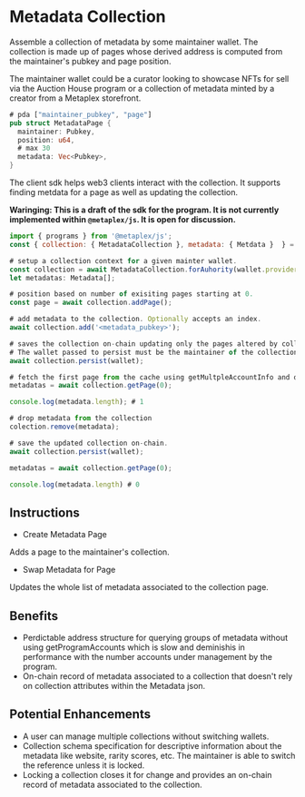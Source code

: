 # Metadata Collection

Assemble a collection of metadata by some maintainer wallet. The collection is made up of pages whose derived address is computed from the maintainer's pubkey and page position.

The maintainer wallet could be a curator looking to showcase NFTs for sell via the Auction House program or a collection of metadata minted by a creator from a Metaplex storefront. 

```rust
# pda ["maintainer_pubkey", "page"]
pub struct MetadataPage {
  maintainer: Pubkey,
  position: u64,
  # max 30
  metadata: Vec<Pubkey>,
}
```

The client sdk helps web3 clients interact with the collection. It supports finding metdata for a page as well as updating the collection.

__Waringing: This is a draft of the sdk for the program. It is not currently implemented within `@metaplex/js`. It is open for discussion.__

```javascript
import { programs } from '@metaplex/js';
const { collection: { MetadataCollection }, metadata: { Metdata }  } = programs;

# setup a collection context for a given mainter wallet.
const collection = await MetadataCollection.forAuhority(wallet.provider.publicKey);
let metadatas: Metadata[];

# position based on number of exisiting pages starting at 0.
const page = await collection.addPage();

# add metadata to the collection. Optionally accepts an index. 
await collection.add('<metadata_pubkey>');

# saves the collection on-chain updating only the pages altered by collection mutations.
# The wallet passed to persist must be the maintainer of the collection.
await collection.persist(wallet);

# fetch the first page from the cache using getMultpleAccountInfo and deserializing with Metadata.from
metadatas = await collection.getPage(0);

console.log(metadata.length); # 1

# drop metadata from the collection
colection.remove(metadata);

# save the updated collection on-chain.
await collection.persist(wallet);

metadatas = await collection.getPage(0);

console.log(metadata.length) # 0
```
## Instructions

- Create Metadata Page

Adds a page to the maintainer's collection.

- Swap Metadata for Page

Updates the whole list of metadata associated to the collection page.

## Benefits

- Perdictable address structure for querying groups of metadata without using getProgramAccounts which is slow and deminishis in performance with the number accounts under management by the program.
- On-chain record of metadata associated to a collection that doesn't rely on collection attributes within the Metadata json.

## Potential Enhancements

- A user can manage multiple collections without switching wallets.
- Collection schema specification for descriptive information about the metadata like website, rarity scores, etc. The maintainer is able to switch the reference unless it is locked. 
- Locking a collection closes it for change and provides an on-chain record of metadata associated to the collection.
